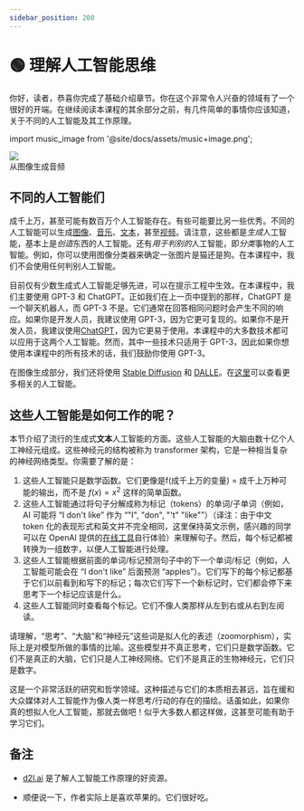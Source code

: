 ```yaml
---
sidebar_position: 200
---
```

# 🟢 理解人工智能思维

你好，读者，恭喜你完成了基础介绍章节。你在这个非常令人兴奋的领域有了一个很好的开端。在继续阅读本课程的其余部分之前，有几件简单的事情你应该知道，关于不同的人工智能及其工作原理。

import music_image from '@site/docs/assets/music+image.png';

<div style={{textAlign: 'center'}}>
  <img src={music_image} style={{width: "850px"}} />
</div>

<div style={{textAlign: 'center'}}>
  从图像生成音频
</div>

## 不同的人工智能们

成千上万，甚至可能有数百万个人工智能存在。有些可能要比另一些优秀。不同的人工智能可以生成[图像](https://openai.com/product/dall-e-2)、[音乐](https://google-research.github.io/seanet/musiclm/examples/)、[文本](https://platform.openai.com/playground)，甚至[视频](https://makeavideo.studio/)。请注意，这些都是*生成*人工智能，基本上是*创造*东西的人工智能。还有*用于判别的*人工智能，即*分类*事物的人工智能。例如，你可以使用图像分类器来确定一张图片是猫还是狗。在本课程中，我们不会使用任何判别人工智能。

目前仅有少数生成式人工智能足够先进，可以在提示工程中生效。在本课程中，我们主要使用 GPT-3 和 ChatGPT。正如我们在上一页中提到的那样，ChatGPT 是一个聊天机器人，而 GPT-3 不是。它们通常在回答相同问题时会产生不同的响应。如果你是开发人员，我建议使用 GPT-3，因为它更可复现的。如果你不是开发人员，我建议使用[ChatGPT](https://learnprompting.org/docs/category/%EF%B8%8F-image-prompting)，因为它更易于使用。本课程中的大多数技术都可以应用于这两个人工智能。然而，其中一些技术只适用于 GPT-3，因此如果你想使用本课程中的所有技术的话，我们鼓励你使用 GPT-3。

在图像生成部分，我们还将使用 [Stable Diffusion](https://beta.dreamstudio.ai/home) 和 [DALLE](https://openai.com/product/dall-e-2)。在[这里](https://learnprompting.org/docs/products#chatbots)可以查看更多相关的人工智能。


## 这些人工智能是如何工作的呢？

本节介绍了流行的生成式**文本**人工智能的方面。这些人工智能的大脑由数十亿个人工神经元组成。这些神经元的结构被称为 transformer 架构，它是一种相当复杂的神经网络类型。你需要了解的是：

1. 这些人工智能只是数学函数。它们更像是f(成千上万的变量) = 成千上万种可能的输出，而不是 $f(x) = x^2$ 这样的简单函数。
2. 这些人工智能通过将句子分解成称为标记（tokens）的单词/子单词（例如，AI 可能将 “I don't like” 作为 “"I", "don", "'t" "like"”）（译注：由于中文 token 化的表现形式和英文并不完全相同，这里保持英文示例，感兴趣的同学可以在 OpenAI 提供的[在线工具](https://platform.openai.com/tokenizer)自行体验）来理解句子。然后，每个标记都被转换为一组数字，以便人工智能进行处理。
3. 这些人工智能根据前面的单词/标记预测句子中的下一个单词/标记（例如，人工智能可能会在 “I don't like” 后面预测 “apples”）。它们写下的每个标记都基于它们以前看到和写下的标记；每次它们写下一个新标记时，它们都会停下来思考下一个标记应该是什么。
4. 这些人工智能同时查看每个标记。它们不像人类那样从左到右或从右到左阅读。

请理解，“思考”、“大脑”和“神经元”这些词是拟人化的表述（zoomorphism），实际上是对模型所做的事情的比喻。这些模型并不真正思考，它们只是数学函数。它们不是真正的大脑，它们只是人工神经网络。它们不是真正的生物神经元，它们只是数字。

这是一个非常活跃的研究和哲学领域。这种描述与它们的本质相去甚远，旨在缓和大众媒体对人工智能作为像人类一样思考/行动的存在的描绘。话虽如此，如果你真的想拟人化人工智能，那就去做吧！似乎大多数人都这样做，这甚至可能有助于学习它们。


## 备注

- [d2l.ai](https://www.d2l.ai) 是了解人工智能工作原理的好资源。

- 顺便说一下，作者实际上是喜欢苹果的。它们很好吃。
